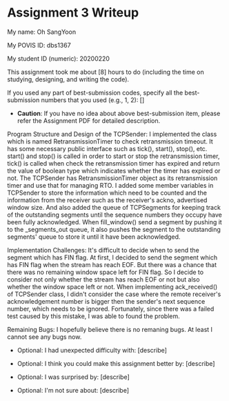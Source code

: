 Assignment 3 Writeup
=============

My name: Oh SangYoon

My POVIS ID: dbs1367

My student ID (numeric): 20200220

This assignment took me about [8] hours to do (including the time on studying, designing, and writing the code).

If you used any part of best-submission codes, specify all the best-submission numbers that you used (e.g., 1, 2): []

- **Caution**: If you have no idea about above best-submission item, please refer the Assignment PDF for detailed description.

Program Structure and Design of the TCPSender:
I implemented the class which is named RetransmissionTimer to check retransmission timeout. It has some necessary public interface such as tick(), start(), stop(), etc. start() and stop() is called in order to start or stop the retransmission timer, tick() is called when check the retransmission timer has expired and return the value of boolean type which indicates whether the timer has expired or not. The TCPSender has RetransmissionTimer object as its retransmission timer and use that for managing RTO.
I added some member variables in TCPSender to store the information which need to be counted and the information from the receiver such as the receiver's ackno, advertised window size. And also added the queue of TCPSegments for keeping track of the outstanding segments until the sequence numbers they occupy have been fully acknowledged. When fill_window() send a segment by pushing it to the _segments_out queue, it also pushes the segment to the outstanding segments' queue to store it until it have been acknowledged.

Implementation Challenges:
It's difficult to decide when to send the segment which has FIN flag. At first, I decided to send the segment which has FIN flag when the stream has reach EOF. But there was a chance that there was no remaining window space left for FIN flag. So I decide to consider not only whether the stream has reach EOF or not but also whether the window space left or not.
When implementing ack_received() of TCPSender class, I didn't consider the case where the remote receiver's acknowledgement number is bigger then the sender's next sequence number, which needs to be ignored. Fortunately, since there was a failed test caused by this mistake, I was able to found the problem.

Remaining Bugs:
I hopefully believe there is no remaning bugs. At least I cannot see any bugs now.

- Optional: I had unexpected difficulty with: [describe]

- Optional: I think you could make this assignment better by: [describe]

- Optional: I was surprised by: [describe]

- Optional: I'm not sure about: [describe]
